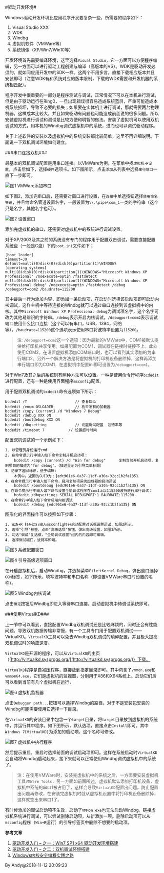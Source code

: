 
#驱动开发环境#

Windows驱动开发环境比应用程序开发要复杂一些，所需要的程序如下：

1. Visual Studio XXX
2. WDK
3. Windbg
4. 虚拟机软件（VMWare等）
5. 系统镜像（XP/Win7/Win10等）

开发环境首先需要编译环境，这里选择`Visual Studio`，它一方面可以方便程序编辑，另一方面可以进行驱动工程创建与编译（高版本的VS）。WDK是驱动开发必须的，就如同应用开发中的SDK一样。这两个不用多言，直接下载相应版本并且安装即可（注意WDK有和系统对应的版本限制，下载的WDK需要和开发机器的系统相匹配）。

程序开发中很重要的一部分是程序测试与调试，正常情况下可以在本机进行测试，但是由于驱动运行在Ring0，一旦出现错误很容易造成系统蓝屏，严重可能造成本机系统损坏，导致不必要的损失；如果要在实体机上进行调试，那就需要两台物理机器，这样成本比较大，并且如果驱动有问题也可能造成前面说的很多问题。所以安装虚拟机进行调试和测试是比较方便和明智的做法。安装了虚拟机可以使用双机调试的方式，用本机的Windbg调试虚拟机中的系统，进而也可以调试驱动程序。

关于上述软件的安装以及虚拟机中的系统安装都比较简单，这里不再详细说明。下面说一下双机调试环境如何建立。

###串口连接双机###

最基本的双机调试配置是用串口连接。以VMWare为例，在菜单中找`虚拟机`->`设置`，点击后如下，选择`硬件`选项卡。如下图所示，点击`添加`从列表中选择`串行端口`一直下一步即可。

![图1 VMWare添加串口](2018-11-12-Driver-Develop-Environment-add-com-port.jpg)

如下图2，添加完串口后，还需要对窗口进行设置，在`连接`中单选按钮选择`使用命名管道`，并且给命名管道设置名字，一般设置为`\\.\pipe\com_1`一类的字符串（这个只是名字，其他名字也可）。

![图2 设置窗口](2018-11-12-Driver-Develop-Environment-add-com2-for-debug.jpg)

添加完虚拟机的串口，还需要对虚拟机中的系统进行调试设置。

对于XP/2003及其之前的系统没有专门的程序用于配置双击调试，需要直接配置系统盘（一般是C盘）下的`boot.ini`文件如下；

```
[boot loader]
timeout=30
default=multi(0)disk(0)rdisk(0)partition(1)\WINDOWS
[operating systems]
multi(0)disk(0)rdisk(0)partition(1)\WINDOWS="Microsoft Windows XP Professional" /noexecute=optin /fastdetect
multi(0)disk(0)rdisk(0)partition(1)\WINDOWS="Microsoft Windows XP Professional debug" /noexecute=optin /fastdetect /debug /debugport=com2 /baudrate=115200
```

其中最后一行为添加内容，即添加一条启动项，在启动时选择该启动项即可启动内核调试，这样主机中等待连接的Windbg就可以通过串口连接到该虚拟机中的内核。其中`Microsoft Windows XP Professional debug`为调试项名字，这个名字可改为其他易辨识的字符串。`/debug`表示开启内核调试，`/debugport=com2`表示调试端口使用什么接口连接（这个可以有串口，USB，1394，网络等），`/baudrate=115200`这个选项表示使用串口将波特率设置为`115200`。

> 注: `/debugport=com2`这一个选项：因为最新的VMWare中，COM1被默认提供给打印机共享使用，如果配置为COM1，调试器在链接时链接不上。此处使用COM2，在设置虚拟机添加COM端口时，也可以看到其实添加的为串行端口2。另外一个解决方法是将虚拟机的打印机设备删除掉，这样再添加串行端口即为COM1，在虚拟机中配置ini即可设置为`/debugport=com1`。

对于Win7及其之后的系统则有两种方法可以设置。一种是使用命令行程序`bcdedit`进行配置，还有一种是使用界面程序`msconfig`配置。

用于配置双机调试的`bcdedit`命令选项如下所示：

```
bcdedit /?      				// 查看帮助
bcdedit /enum OSLOADER          // 枚举所有的加载器
bcdedit /copy {current} /d "Windows 7 Debug"
bcdedit /debug XXX ON
bcdedit /bootdebug XXX ON
bcdedit /dbgsetting     		// 设置调试配置  波特率等
bcdedit /timeout 7 			 // 设置超时时间
```

配置双机调试的一个示例如下：

```
1. 以管理员身份运行cmd
2. 在命令提示行中输入如下命令复制开机启动项：
	bcdedit /copy {current} /d "Win for debug"      复制当前开机启动项，复制项目的描述为"for debug"。（描述显示为引导菜单标题）
3、记录下返回标识，便于编辑:
	本例中，返回的GUID为：{edc961e6-0a37-11df-a30a-92cc1b2fa135}
4、在命令提示行中输入如下命令，启用复制项系统加载器的启动调试
	bcdedit /bootdebug {edc961e6-0a37-11df-a30a-92cc1b2fa135} ON
5、在命令提示行中输入如下命令设置全局调试程序在com1上以115200波特进行串行调试：
	bcdedit /dbgsettings SERIAL DEBUGPORT:1 BAUDRATE:115200
6、在命令行中输入如下命令启用内核调试
	bcdedit /debug {edc961e6-0a37-11df-a30a-92cc1b2fa135} ON
```

图形化的界面操作可以按照如下步骤：

```
1. WIN+R 打开运行输入msconfig打开启动配置对话框设置调试，如图2所示。
2. 选择"引导"标签，点击"高级选项"按钮，弹出高级设置，如图3所示。
3. 勾选"调试"复选框，"全局调试设置"组内的内容即可编辑。
4. 选择调试端口，波特率即可。
```

![图3 系统配置窗口](2018-11-12-Driver-Develop-Environment-msconfig-set-debug.jpg)

![图4 引导高级选项窗口](2018-11-12-Driver-Develop-Environment-msconfig-advance-set.jpg)

在开启虚拟机后，启动Windbg，并选择菜单`File`->`Kernel Debug`，弹出窗口选择`COM`标签，如下所示。填写波特率和串口名称（即设置VMWare串口时设置的名称）。

![图5 Windbg内核调试](2018-11-12-Driver-Develop-Environment-windbg-kernel-debug-com.jpg)

点击`确定`按钮后Windbg即进入等待串口连接，启动虚拟机中待调试系统即可。

###使用VirtualKD###

上一节中可以看到，直接配置Windbg双机调试还是比较麻烦的，同时还会有性能问题，导致双机数据传输非常慢，有一个工具专门用于配置双机调试——VirtualKD。`VirtualKD`工具可以免去Windbg双机调试的琐碎配置，并且极大提高双机调试时的响应速度。

`VirtualKD`是开源的程序，可以从`VirtualKD`的主页（[http://virtualkd.sysprogs.org/](http://virtualkd.sysprogs.org/)）下载。

`VirtualKD`程序是自减压程序，直接放到指定目录即可。其中包含了`vmmon.exe`和`vmmon64.exe`，它们是虚拟机的监视器，分别用于X86和X64系统上。启动它们后可以看到当前有几个虚拟机在运行，

![图6 虚拟机监视器](2018-11-12-Driver-Develop-Environment-virtual-machine-monitor.jpg)

点击`Debugger path...`按钮可以选择Windbg的路径，对于不是安装包安装的Windbg可能需要使用它选择一下目录。

在`VirtualKD`的安装目录中包含一个`target`目录，将`target`目录放到虚拟机的系统中，并运行其中程序。如下图所示，默认选项，直接点击`Install`即可。其中`Windows 7[VirtualKD]`为添加的启动项，这个名称可修改。

![图7 虚拟机中执行程序](2018-11-12-Driver-Develop-Environment-virtualkd-on-vm.jpg)

然后提示重启，重启时选择前面的调试启动项即可。这样在系统启动时`VirtualKD`会自动将Windbg启动起来，接下来就可以正常使用Windbg调试虚拟机中的系统了。

> 注：在使用VMWare时，安装完虚拟机中的系统之后，一方面要安装虚拟机工具`VMWare Tools`，另一方面如前面所述，虚拟机默认添加打印机设备，虚拟机中系统的串口1被占用了，这样会导致`VirtualKD`配置出问题。防止配置出问题再修改，在安装完虚拟机时就从虚拟机设置中将打印机设备删除掉，这样就空出来串口1了。

有时候添加的调试启动项不生效，启动了`VMMon.exe`也无法启动Windbg，链接虚拟机系统进行调试，可以尝试删除启动项，从新添加一项。删除启动项可以从`msconfig`程序（`Win+R`运行）的引导标签页中删除不想要的启动项。

**参考文章**

1. [驱动开发入门 – 之一：Win7 SP1 x64 驱动开发环境搭建](http://exp-blog.com/2018/07/26/pid-2137/)
2. [驱动开发入门 – 之二：双机调试环境搭建](http://exp-blog.com/2018/07/26/pid-2146/)
3. [Windows内核安全编程实践之路](https://www.kanxue.com/book-30-226.htm)

By Andy@2018-11-12 20:09:23
